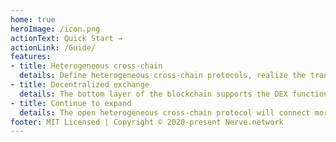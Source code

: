 ```yaml
---
home: true
heroImage: /icon.png
actionText: Quick Start →
actionLink: /Guide/
features:
- title: Heterogeneous cross-chain
  details: Define heterogeneous cross-chain protocols, realize the transfer of assets and information between blockchains of different technology stacks, and ensure that the entire process is carried out in a decentralized manner
- title: Decentralized exchange
  details: The bottom layer of the blockchain supports the DEX function, the distributed nodes are responsible for matching transactions, all pending orders, nonsense, and transaction data are disclosed, and transactions are confirmed in seconds, which truly solves the problem of blockchain value island
- title: Continue to expand
  details: The open heterogeneous cross-chain protocol will connect more and more blockchains in the future to achieve a large ecosystem of blockchain multi-chain parallel value exchange
footer: MIT Licensed | Copyright © 2020-present Nerve.network
---
```


